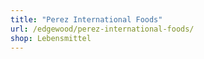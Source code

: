 ```yaml
---
title: "Perez International Foods"
url: /edgewood/perez-international-foods/
shop: Lebensmittel
---
```

